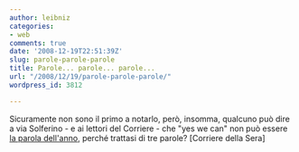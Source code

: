 ```yaml
---
author: leibniz
categories:
- web
comments: true
date: '2008-12-19T22:51:39Z'
slug: parole-parole-parole
title: Parole... parole... parole...
url: "/2008/12/19/parole-parole-parole/"
wordpress_id: 3812

---
```

Sicuramente non sono il primo a notarlo, però, insomma, qualcuno può dire a via Solferino - e ai lettori del Corriere - che "yes we can" non può essere [la parola dell'anno](https://www.corriere.it/cronache/08_dicembre_18/parola_anno_yes_we_can_bf65eba8-cd12-11dd-95df-00144f02aabc.shtml), perché trattasi di tre parole?
[Corriere della Sera]
